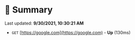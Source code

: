 # 📖 Summary
Last updated: **9/30/2021, 10:30:21 AM**

- `GET` [https://google.com](https://google.com) - **Up** (130ms)
